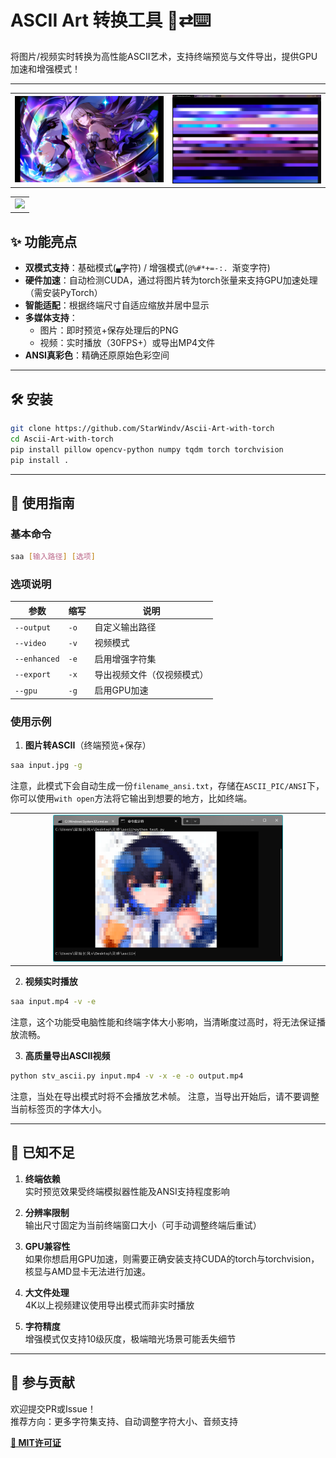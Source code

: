# ASCII Art 转换工具 🎨⇄⌨️

将图片/视频实时转换为高性能ASCII艺术，支持终端预览与文件导出，提供GPU加速和增强模式！

---
<table>
  <tr>
    <td><img src="demo/herta2_ascii.png" width="100%" /></td>
    <td><img src="demo/details-1.png" width="100%" /></td>
  </tr>
</table>

<table >
  <tr>
    <td align="center"><img src="demo/generating.gif" width="75%" /></td>
  </tr>
</table>

## ✨ 功能亮点

- **双模式支持**：基础模式(`▄`字符) / 增强模式(`@%#*+=-:. `渐变字符)
- **硬件加速**：自动检测CUDA，通过将图片转为torch张量来支持GPU加速处理（需安装PyTorch）
- **智能适配**：根据终端尺寸自适应缩放并居中显示
- **多媒体支持**：
  - 图片：即时预览+保存处理后的PNG
  - 视频：实时播放（30FPS+）或导出MP4文件
- **ANSI真彩色**：精确还原原始色彩空间

---

## 🛠️ 安装

```bash
git clone https://github.com/StarWindv/Ascii-Art-with-torch
cd Ascii-Art-with-torch
pip install pillow opencv-python numpy tqdm torch torchvision
pip install .
```

---

## 🚀 使用指南

### 基本命令

```bash
saa [输入路径] [选项]
```

### 选项说明

| 参数  | 缩写  | 说明  |
| --- | --- | --- |
| `--output` | `-o` | 自定义输出路径 |
| `--video` | `-v` | 视频模式 |
| `--enhanced` | `-e` | 启用增强字符集 |
| `--export` | `-x` | 导出视频文件（仅视频模式） |
| `--gpu` | `-g` | 启用GPU加速 |

### 使用示例

1. **图片转ASCII**（终端预览+保存）
  
  ```bash
  saa input.jpg -g
  ```
  注意，此模式下会自动生成一份`filename_ansi.txt`，存储在`ASCII_PIC/ANSI`下，你可以使用`with open`方法将它输出到想要的地方，比如终端。
  <table >
  <tr>
    <td align="center"><img src="demo/ansi_test.png" width="75%" /></td>
  </tr>
</table>
  
2. **视频实时播放**
  
  ```bash
  saa input.mp4 -v -e
  ```
  注意，这个功能受电脑性能和终端字体大小影响，当清晰度过高时，将无法保证播放流畅。
  
3. **高质量导出ASCII视频**
  
  ```bash
  python stv_ascii.py input.mp4 -v -x -e -o output.mp4
  ```
  注意，当处在导出模式时将不会播放艺术帧。
  注意，当导出开始后，请不要调整当前标签页的字体大小。

---

## 📝 已知不足

1. **终端依赖**  
  实时预览效果受终端模拟器性能及ANSI支持程度影响
  
2. **分辨率限制**  
  输出尺寸固定为当前终端窗口大小（可手动调整终端后重试）
  
3. **GPU兼容性**  
  如果你想启用GPU加速，则需要正确安装支持CUDA的torch与torchvision，核显与AMD显卡无法进行加速。
  
5. **大文件处理**  
  4K以上视频建议使用导出模式而非实时播放
  
6. **字符精度**  
  增强模式仅支持10级灰度，极端暗光场景可能丢失细节
  

---

## 🤝 参与贡献

欢迎提交PR或Issue！  
推荐方向：更多字符集支持、自动调整字符大小、音频支持

**[📜 MIT许可证](LICENSE)**
